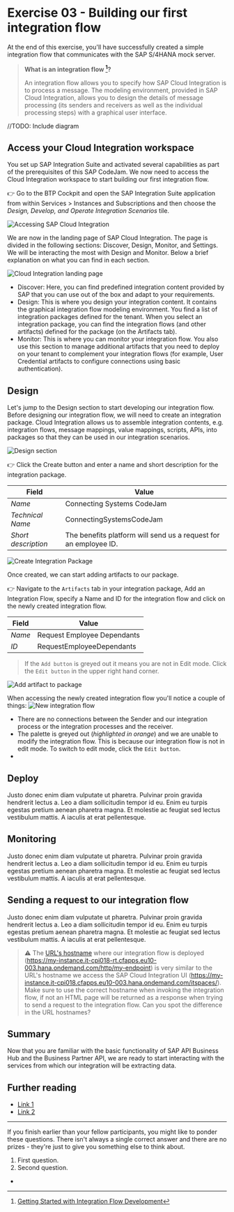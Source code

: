# Exercise 03 - Building our first integration flow

At the end of this exercise, you'll have successfully created a simple integration flow that communicates with the SAP S/4HANA mock server.

> **What is an integration flow [^1]?** 
> 
> An integration flow allows you to specify how SAP Cloud Integration is to process a message. The modeling environment, provided in SAP Cloud Integration, allows you to design the details of message processing (its senders and receivers as well as the individual processing steps) with a graphical user interface.

//TODO: Include diagram

## Access your Cloud Integration workspace

You set up SAP Integration Suite and activated several capabilities as part of the prerequisites of this SAP CodeJam. We now need to access the Cloud Integration workspace to start building our first integration flow.

👉 Go to the BTP Cockpit and open the SAP Integration Suite application from within Services > Instances and Subscriptions and then choose the *Design, Develop, and Operate Integration Scenarios* tile.

![Accessing SAP Cloud Integration](assets/accessing-cloud-integration.gif)

We are now in the landing page of SAP Cloud Integration. The page is divided in the following sections: Discover, Design, Monitor, and Settings. We will be interacting the most with Design and Monitor. Below a brief explanation on what you can find in each section.

![Cloud Integration landing page](assets/cloud_integration_landing_page.png)

- Discover: Here, you can find predefined integration content provided by SAP that you can use out of the box and adapt to your requirements.
- Design: This is where you design your integration content. It contains the graphical integration flow modeling environment. You find a list of integration packages defined for the tenant. When you select an integration package, you can find the integration flows (and other artifacts) defined for the package (on the Artifacts tab).
- Monitor: This is where you can monitor your integration flow. You also use this section to manage additional artifacts that you need to deploy on your tenant to complement your integration flows (for example, User Credential artifacts to configure connections using basic authentication).


## Design

Let's jump to the Design section to start developing our integration flow. Before designing our integration flow, we will need to create an integration package. Cloud Integration allows us to assemble integration contents, e.g. integration flows, message mappings, value mappings, scripts, APIs, into packages so that they can be used in our integration scenarios.

![Design section](assets/design-section.png)

👉 Click the Create button and enter a name and short description for the integration package.

| Field               | Value                                                            |
| ------------------- | ---------------------------------------------------------------- |
| *Name*              | Connecting Systems CodeJam                                       |
| *Technical Name*    | ConnectingSystemsCodeJam                                         |
| *Short description* | The benefits platform will send us a request for an employee ID. |

![Create Integration Package](assets/create-integration-package.gif)

Once created, we can start adding artifacts to our package. 

👉 Navigate to the `Artifacts` tab in your integration package, Add an Integration Flow, specify a Name and ID for the integration flow and click on the newly created integration flow.

| Field  | Value                       |
| ------ | --------------------------- |
| *Name* | Request Employee Dependants |
| *ID*   | RequestEmployeeDependants   |

> If the `Add button` is greyed out it means you are not in Edit mode. Click the `Edit button` in the upper right hand corner.

![Add artifact to package](assets/add-artifact.png)

When accessing the newly created integration flow you'll notice a couple of things:
![New integration flow](assets/new-integration-flow.png)
- There are no connections between the Sender and our integration process or the integration processes and the receiver.
- The palette is greyed out (*highlighted in orange*) and we are unable to modify the integration flow. This is because our integration flow is not in edit mode. To switch to edit mode, click the `Edit button`.
- 



## Deploy

Justo donec enim diam vulputate ut pharetra. Pulvinar proin gravida hendrerit lectus a. Leo a diam sollicitudin tempor id eu. Enim eu turpis egestas pretium aenean pharetra magna. Et molestie ac feugiat sed lectus vestibulum mattis. A iaculis at erat pellentesque. 


## Monitoring

Justo donec enim diam vulputate ut pharetra. Pulvinar proin gravida hendrerit lectus a. Leo a diam sollicitudin tempor id eu. Enim eu turpis egestas pretium aenean pharetra magna. Et molestie ac feugiat sed lectus vestibulum mattis. A iaculis at erat pellentesque. 

## Sending a request to our integration flow

Justo donec enim diam vulputate ut pharetra. Pulvinar proin gravida hendrerit lectus a. Leo a diam sollicitudin tempor id eu. Enim eu turpis egestas pretium aenean pharetra magna. Et molestie ac feugiat sed lectus vestibulum mattis. A iaculis at erat pellentesque. 

> ⚠️ The [URL's hostname](https://developer.mozilla.org/en-US/docs/Web/API/URL/hostname) where our integration flow is deployed (https://my-instance.it-cpi018-rt.cfapps.eu10-003.hana.ondemand.com/http/my-endpoint) is very similar to the URL's hostname we access the SAP Cloud Integration UI (https://my-instance.it-cpi018.cfapps.eu10-003.hana.ondemand.com/itspaces/). Make sure to use the correct hostname when invoking the integration flow, if not an HTML page will be returned as a response when trying to send a request to the integration flow. Can you spot the difference in the URL hostnames?

## Summary

Now that you are familiar with the basic functionality of SAP API Business Hub and the Business Partner API, we are ready to start interacting with the services from which our integration will be extracting data.

## Further reading

* [Link 1](https://blogs.sap.com/)
* [Link 2](https://blogs.sap.com/)

---

If you finish earlier than your fellow participants, you might like to ponder these questions. There isn't always a single correct answer and there are no prizes - they're just to give you something else to think about.

1. First question.
2. Second question.

* [^1]: [Getting Started with Integration Flow Development](https://help.sap.com/docs/CLOUD_INTEGRATION/368c481cd6954bdfa5d0435479fd4eaf/e5724cd84b854719973afe0356ea128b.html?locale=en-US&q=%22integration%20flow%22)
